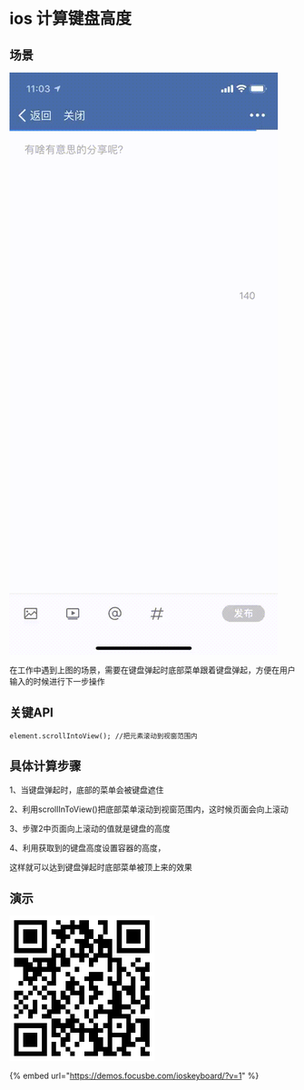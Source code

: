 # ios 计算键盘高度

## 场景

![](.gitbook/assets/8fe7f14157fca43544616f403c75fcee.gif)

在工作中遇到上图的场景，需要在键盘弹起时底部菜单跟着键盘弹起，方便在用户输入的时候进行下一步操作



## 关键API

```text
element.scrollIntoView(); //把元素滚动到视窗范围内
```

## 具体计算步骤

1、当键盘弹起时，底部的菜单会被键盘遮住

2、利用scrollInToView\(\)把底部菜单滚动到视窗范围内，这时候页面会向上滚动

3、步骤2中页面向上滚动的值就是键盘的高度

4、利用获取到的键盘高度设置容器的高度，

这样就可以达到键盘弹起时底部菜单被顶上来的效果

##  演示

![](.gitbook/assets/qrcode.png)

{% embed url="https://demos.focusbe.com/ioskeyboard/?v=1" %}



